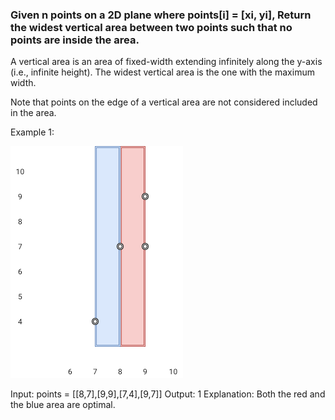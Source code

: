 ### Given n points on a 2D plane where points[i] = [xi, yi], Return the widest vertical area between two points such that no points are inside the area.

A vertical area is an area of fixed-width extending infinitely along the y-axis (i.e., infinite height). The widest vertical area is the one with the maximum width.

Note that points on the edge of a vertical area are not considered included in the area.

Example 1:

![points3](points3.png)


Input: points = [[8,7],[9,9],[7,4],[9,7]]
Output: 1
Explanation: Both the red and the blue area are optimal.
